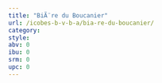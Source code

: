 ```yaml
---
title: "BiÃ¨re du Boucanier"
url: /icobes-b-v-b-a/bia-re-du-boucanier/
category: 
style: 
abv: 0
ibu: 0
srm: 0
upc: 0
---
```



